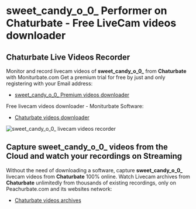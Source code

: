 # sweet_candy_o_0_ Performer on Chaturbate - Free LiveCam videos downloader

## Chaturbate Live Videos Recorder

Monitor and record livecam videos of **sweet_candy_o_0_** from **Chaturbate** with Moniturbate.com
Get a premium trial for free by just and only registering with your Email address:
* [sweet_candy_o_0_ Premium videos downloader](https://moniturbate.com/request-demo-licence-key.html)

Free livecam videos downloader - Moniturbate Software:
* [Chaturbate videos downloader](https://moniturbate.com/moniturbate-download-software.html)

![sweet_candy_o_0_ livecam videos recorder](https://peachurnet.com/templates/moniturbate-software.png)


## Capture sweet_candy_o_0_ videos from the Cloud and watch your recordings on Streaming

Without the need of downloading a software, capture **sweet_candy_o_0_** livecam videos from **Chaturbate** 100% online.
Watch Livecam archives from **Chaturbate** unlimitedly from thousands of existing recordings, only on Peachurbate.com and its websites network:
* [Chaturbate videos archives](https://peachurnet.com/)